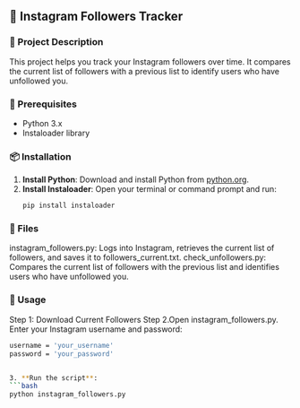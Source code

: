 ## 📘 Instagram Followers Tracker

### 📜 Project Description
This project helps you track your Instagram followers over time. It compares the current list of followers with a previous list to identify users who have unfollowed you.

### 🔧 Prerequisites
- Python 3.x
- Instaloader library

### 📦 Installation
1. **Install Python**: Download and install Python from [python.org](https://www.python.org/).
2. **Install Instaloader**: Open your terminal or command prompt and run:
   ```bash
   pip install instaloader
### 📂 Files
instagram_followers.py: Logs into Instagram, retrieves the current list of followers, and saves it to followers_current.txt.
check_unfollowers.py: Compares the current list of followers with the previous list and identifies users who have unfollowed you.
### 🚀 Usage
Step 1: Download Current Followers
Step 2.Open instagram_followers.py.
Enter your Instagram username and password:

 ```bash
username = 'your_username'
password = 'your_password'


3. **Run the script**: 
 ```bash
python instagram_followers.py


